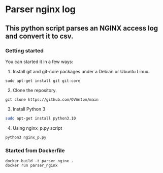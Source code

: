 # Parser nginx log
## This python script parses an NGINX access log and convert it to csv.
### Getting started
You can started it in a few ways:
1. Install git and git-core packages under a Debian or Ubuntu Linux.
```git
sudo apt-get install git git-core
```
2. Clone the repository.
```git
git clone https://github.com/OVAnton/main
```
3. Install Python 3
```bash
sudo apt-get install python3.10
```
4. Using nginx_p.py script
```bash
python3 nginx_p.py
```
### Started from Dockerfile
```git
docker build -t parser_nginx .
docker run parser_nginx 
